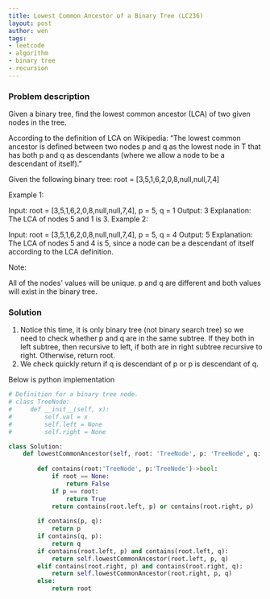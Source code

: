 ```yaml
---
title: Lowest Common Ancestor of a Binary Tree (LC236)
layout: post
author: wen
tags:
- leetcode
- algorithm
- binary tree
- recursion
---
```


### Problem description
Given a binary tree, find the lowest common ancestor (LCA) of two given nodes in the tree.

According to the definition of LCA on Wikipedia: “The lowest common ancestor is defined between two nodes p and q as the lowest node in T that has both p and q as descendants (where we allow a node to be a descendant of itself).”

Given the following binary tree:  root = [3,5,1,6,2,0,8,null,null,7,4]


 

Example 1:

Input: root = [3,5,1,6,2,0,8,null,null,7,4], p = 5, q = 1
Output: 3
Explanation: The LCA of nodes 5 and 1 is 3.
Example 2:

Input: root = [3,5,1,6,2,0,8,null,null,7,4], p = 5, q = 4
Output: 5
Explanation: The LCA of nodes 5 and 4 is 5, since a node can be a descendant of itself according to the LCA definition.
 

Note:

All of the nodes' values will be unique.
p and q are different and both values will exist in the binary tree.

### Solution
1. Notice this time, it is only binary tree (not binary search tree) so we need to check whether p and q are in the same subtree. If they both in left subtree, then recursive to left, if both are in right subtree recursive to right. Otherwise, return root.
2. We check quickly return if q is descendant of p or p is descendant of q.

Below is python implementation

```python
# Definition for a binary tree node.
# class TreeNode:
#     def __init__(self, x):
#         self.val = x
#         self.left = None
#         self.right = None

class Solution:
    def lowestCommonAncestor(self, root: 'TreeNode', p: 'TreeNode', q: 'TreeNode') -> 'TreeNode':
        
        def contains(root:'TreeNode', p:'TreeNode')->bool:
            if root == None:
                return False
            if p == root:
                return True
            return contains(root.left, p) or contains(root.right, p)
						
        if contains(p, q):
            return p
        if contains(q, p):
            return q
        if contains(root.left, p) and contains(root.left, q):
            return self.lowestCommonAncestor(root.left, p, q)
        elif contains(root.right, p) and contains(root.right, q):
            return self.lowestCommonAncestor(root.right, p, q)
        else:
            return root
						
```